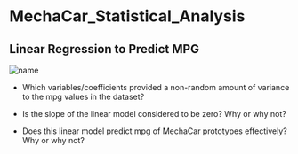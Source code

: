 # MechaCar_Statistical_Analysis

## Linear Regression to Predict MPG

![name](resouces/image1.PNG)

- Which variables/coefficients provided a non-random amount of variance to the mpg values in the dataset?


- Is the slope of the linear model considered to be zero? Why or why not?


- Does this linear model predict mpg of MechaCar prototypes effectively? Why or why not?
